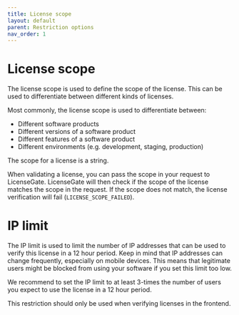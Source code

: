 ```yaml
---
title: License scope
layout: default
parent: Restriction options
nav_order: 1
---
```


# License scope

The license scope is used to define the scope of the license. This can be used
to differentiate between different kinds of licenses.

Most commonly, the license scope is used to differentiate between:

- Different software products
- Different versions of a software product
- Different features of a software product
- Different environments (e.g. development, staging, production)

The scope for a license is a string.

When validating a license, you can pass the scope in your request to
LicenseGate. LicenseGate will then check if the scope of the license matches the
scope in the request. If the scope does not match, the license verification will
fail (`LICENSE_SCOPE_FAILED`).

# IP limit

The IP limit is used to limit the number of IP addresses that can be used to
verify this license in a 12 hour period. Keep in mind that IP addresses can
change frequently, especially on mobile devices. This means that legitimate
users might be blocked from using your software if you set this limit too low.

We recommend to set the IP limit to at least 3-times the number of users you
expect to use the license in a 12 hour period.

This restriction should only be used when verifying licenses in the frontend.
